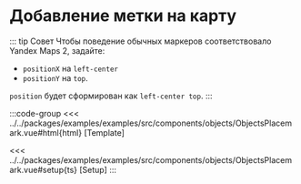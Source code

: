 # Добавление метки на карту

<script lang="ts" setup>
import MapComponent from 'examples/src/components/objects/ObjectsPlacemark.vue';
</script>

<map-component/>

::: tip Совет
Чтобы поведение обычных маркеров соответствовало Yandex Maps 2, задайте:
- `positionX` на `left-center`
- `positionY` на `top`.

`position` будет сформирован как `left-center top`.
:::

:::code-group
<<< ../../packages/examples/examples/src/components/objects/ObjectsPlacemark.vue#html{html} [Template]

<<< ../../packages/examples/examples/src/components/objects/ObjectsPlacemark.vue#setup{ts} [Setup]
:::
